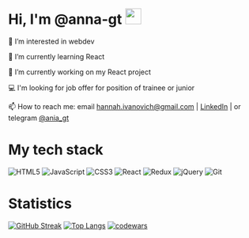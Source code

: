 <h1> Hi, I'm @anna-gt
<img src="https://github.com/blackcater/blackcater/raw/main/images/Hi.gif" height="32"/></h1>

<p>👀 I’m interested in webdev</p>
<p>🌱 I’m currently learning React</p>
<p>🔭 I’m currently working on my React project</p>
<p>💻 I'm looking for job offer for position of trainee or junior</p>
<p>
  📫 How to reach me: 
  email <a href="hannah.ivanovich@gmail.com" target=_blank>hannah.ivanovich@gmail.com</a> 
  | <a href="https://www.linkedin.com/in/anna-hetsman-b3a441269/" target=_blank>LinkedIn</a> 
  | or telegram <a href="https://t.me/ania_gt" target=_blank>@ania_gt</a>
</p>

<h1>My tech stack</h1>

![HTML5](https://img.shields.io/badge/html5-%23E34F26.svg?style=for-the-badge&logo=html5&logoColor=white)
![JavaScript](https://img.shields.io/badge/javascript-%23323330.svg?style=for-the-badge&logo=javascript&logoColor=%23F7DF1E)
![CSS3](https://img.shields.io/badge/css3-%231572B6.svg?style=for-the-badge&logo=css3&logoColor=white)
![React](https://img.shields.io/badge/react-%2320232a.svg?style=for-the-badge&logo=react&logoColor=%2361DAFB)
![Redux](https://img.shields.io/badge/redux-%23593d88.svg?style=for-the-badge&logo=redux&logoColor=white)
![jQuery](https://img.shields.io/badge/jquery-%230769AD.svg?style=for-the-badge&logo=jquery&logoColor=white)
![Git](https://img.shields.io/badge/git-%23F05033.svg?style=for-the-badge&logo=git&logoColor=white)

<h1>Statistics</h1>

[![GitHub Streak](https://streak-stats.demolab.com/?user=anna-gt&theme=dark)](https://git.io/streak-stats)
[![Top Langs](https://github-readme-stats.vercel.app/api/top-langs/?username=anna-gt&layout=compact)](https://github.com/anuraghazra/github-readme-stats) 
[![codewars](https://www.codewars.com/users/anna-gt/badges/large)](https://www.codewars.com/users/anna-gt)
